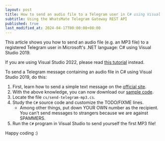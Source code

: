 ```yaml
---
layout: post
title: How to send an audio file to a Telegram user in C# using Visual Studio 2019
subtitle: Using the WhatsMate Telegram Gateway REST API
published: true
last_modified_at: 2024-04-17T00:00:00+08:00
---
```


This article shows you how to send an audio file (e.g. an MP3 file) to a registered Telegram user in Microsoft's .NET language: C# using Visual Studio 2019.

If you are using Visual Studio 2022, please read [this tutorial](/2022-07-20-send-telegram-mp3-c-sharp-dot-net-vs2022/) instead.

To send a Telegram message containing an audio file in C# using Visual Studio 2019, do this:

1. First, learn how to send a simple text message on the [official site](https://www.whatsmate.net/telegram-gateway-api.html). 
2. With the above knowledge, you can now download our [sample code](https://github.com/whatsmate/telegram-demos/archive/master.zip).
3. Locate the file `cs/send-telegram-mp3.cs`.  <script src="https://gist.github.com/whatsmate/c7ad4f16fc683d1bec2ed86c839b9fac.js"></script>
4. Study the `C#` source code and customize the TODO/FIXME lines.
   * Among other things, put down YOUR OWN number as the recipient. You can't send messages to strangers because we are against SPAMMERS.
5. Run the `C#` program in Visual Studio to send yourself the first MP3 file!


Happy coding :) 


<br>
<script async src="//pagead2.googlesyndication.com/pagead/js/adsbygoogle.js"></script>
<ins class="adsbygoogle"
     style="display:inline-block;width:728px;height:90px"
     data-ad-client="ca-pub-7383487179928477"
     data-ad-slot="6959057004"></ins>
<script>
(adsbygoogle = window.adsbygoogle || []).push({});
</script>
<br>

